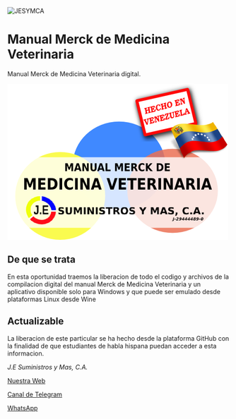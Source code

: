 ![JESYMCA](http://www.jesuministrosymas.com.ve/LOGO.png)

# Manual Merck de Medicina Veterinaria
Manual Merck de Medicina Veterinaria digital.

![Portada](media/imagen/popup/VENTANA_SEGURIDAD_3.png?raw=true "Portada")


## De que se trata

En esta oportunidad traemos la liberacion de todo el codigo y archivos de la compilacion digital del manual Merck de Medicina Veterinaria y un aplicativo disponible solo para Windows y que puede ser emulado desde plataformas Linux desde Wine

## Actualizable

La liberacion de este particular se ha hecho desde la plataforma GitHub con la finalidad de que estudiantes de habla hispana puedan acceder a esta informacion.







_J.E Suministros y Mas, C.A._

[Nuestra Web](http://www.jesuministrosymas.com.ve/)

[Canal de Telegram](https://t.me/jesuministrosymas_canal)

[WhatsApp](http://bit.ly/GitHub_General)
